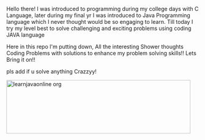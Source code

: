 Hello there!
I was introduced to programming during my college days with C Language, later during my final yr I was introduced to Java Programming language which I never thought would be so engaging to learn.
Till today I try my level best to solve challenging and exciting problems using coding JAVA language

Here in this repo I'm putting down, All the interesting Shower thoughts Coding Problems with solutions to enhance my problem solving skills!!
Lets Bring it on!!



pls add if u solve anything Crazzyy!



<img width="481" height="140" alt="learnjavaonline org" src="https://github.com/user-attachments/assets/6e5ae6a6-4f74-4438-ac2e-a6f35531daff" />
